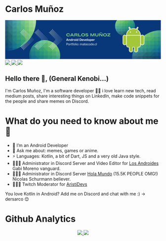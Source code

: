 # Carlos Muñoz  

<img src="https://raw.githubusercontent.com/DerSarco/curriculums/main/banner.jpeg">

<a href="https://www.linkedin.com/in/cmunozbustamante/">
<img src="https://img.shields.io/badge/LinkedIn-0077B5?style=for-the-badge&logo=linkedin&logoColor=white" /> 
</a>
<a href="https://twitter.com/dersarco">
<img src="https://img.shields.io/badge/Twitter-1DA1F2?style=for-the-badge&logo=twitter&logoColor=white" />   
</a>
<a href="https://discord.gg/kKXccQVK6t">
<img src="https://img.shields.io/badge/Discord-5865F2?style=for-the-badge&logo=discord&logoColor=white" />  
</a>

## Hello there 👋, (General Kenobi...) 
I'm Carlos Muñoz, I'm a software developer 👨‍💻 i love learn new tech, read medium posts, share interesting things on LinkedIn, make code snippets for the people and share memes on Discord.

# What do you need to know about me 👀

- 📱 I’m an Android Developer
- 💬 Ask me about: memes, games or anime.
- ⚡ Languages: Kotlin, a bit of Dart, JS and a very old Java style.
- 👨🏽‍💼 Administrator in Discord Server and Video Editor for [Los Androides](https://discord.gg/kKXccQVK6t) Gabi Moreno vanguard.
- 👨🏽‍💼 Administrator in Discord Server [Hola Mundo](https://discord.gg/pjAykXA6KK) (15.5K PEOPLE OMG!) Nicolas Schurmann believer.
- 🧑🏽‍⚖️ Twitch Moderator for [AristiDevs](https://www.twitch.tv/aristidevs)

You love Kotlin in Android? Add me on Discord and chat with me :) -> dersarco 😊

# Github Analytics

<p align="center">
<a href="https://github.com/DerSarco">
  <img height="180em" src="https://github-readme-stats-eight-theta.vercel.app/api?username=DerSarco&show_icons=true&theme=tokyonight&include_all_commits=true&count_private=true"/>
  <img height="180em" src="https://github-readme-stats-eight-theta.vercel.app/api/top-langs/?username=DerSarco&layout=compact&langs_count=8&theme=tokyonight"/>
</a>
</p>
